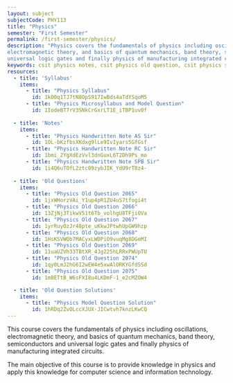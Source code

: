 ```yaml
---
layout: subject
subjectCode: PHY113
title: "Physics"
semester: "First Semester"
permalink: /first-semester/physics/
description: "Physics covers the fundamentals of physics including oscillations,
electromagnetic theory, and basics of quantum mechanics, band theory, semiconductors and
universal logic gates and finally physics of manufacturing integrated circuits."
keywords: csit physics notes, csit physics old question, csit physics syllabus, csit physics microsyllabus, csit physics old question solutions
resources:
  - title: 'Syllabus'
    items:
      - title: "Physics Syllabus"
        id: 1kO0q1TJ7tN8OpS917IwBds4aTdYSqoM5
      - title: "Physics Microsyllabus and Model Question"
        id: 1IodeBT7rV3SNkCrGxrLT1E_iTBP1uv0f
  
  - title: 'Notes'
    items:
      - title: "Physics Handwritten Note AS Sir"
        id: 1OL-bKzfbsXKdxg9lLe9IvIyars5GfGsf
      - title: "Physics Handwritten Note RC Sir"
        id: 1bmi_2YgXdEzVvl3dnGuxL6T2Dh9Ps_mo
      - title: "Physics Handwritten Note SPB Sir"
        id: 1i4Q6uTOfL2ztc09zybJIK_YdU9rT8z4-
  
  - title: 'Old Questions'
    items:
      - title: "Physics Old Question 2065"
        id: 1jxWHorzVAi_Y1up4pR1ZU4uS7tfogi4t
      - title: "Physics Old Question 2066"
        id: 13ZjNj3TikwV51t6Tb_volhgU8TFjiOVa
      - title: "Physics Old Question 2067"
        id: 1yrRuyOzJr48pte_uKkwJPtwhUpGW9hzp
      - title: "Physics Old Question 2068"
        id: 1HsKSVWQb7MACyxLWDPiO9vuqMg8DGeMI
      - title: "Physics Old Question 2069"
        id: 11uaUZVh33TBtXR_4Jg225hLRRxPWUpTU
      - title: "Physics Old Question 2074"
        id: 1qy0LmJ2hG6I2wEW4e5xwAlORKYGfdSSd
      - title: "Physics Old Question 2075"
        id: 1m8ETtB_W6sFXI8u4LKDmF-1_e2cMZOW4

  - title: 'Old Question Solutions'
    items:
      - title: "Physics Model Question Solution"
        id: 1hRDq2ZvOLccXJUX-JICwtvh7knzLKwCQ
---
```

This course covers the fundamentals of physics including oscillations,
electromagnetic theory, and basics of quantum mechanics, band theory, semiconductors and
universal logic gates and finally physics of manufacturing integrated circuits.

The main objective of this course is to provide knowledge in physics and
apply this knowledge for computer science and information technology.